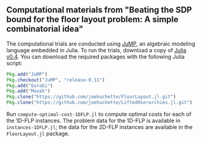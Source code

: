 ## Computational materials from "Beating the SDP bound for the floor layout problem: A simple combinatorial idea"

The computational trials are conducted using [JuMP](), an algebraic modeling language embedded in Julia. To run the trials, download a copy of [Julia v0.4](). You can download the required packages with the following Julia script:
```jl
Pkg.add("JuMP")
Pkg.checkout("JuMP", "release-0.11")
Pkg.add("Gurobi")
Pkg.add("Mosek")
Pkg.clone("https://github.com/joehuchette/FloorLayout.jl.git")
Pkg.clone("https://github.com/joehuchette/LiftedHierarchies.jl.git")
```

Run ``compute-optimal-cost-1DFLP.jl`` to compute optimal costs for each of the 1D-FLP instances. The problem data for the 1D-FLP is available in ``instances-1DFLP.jl``; the data for the 2D-FLP instances are available in the ``FloorLayout.jl`` package.
